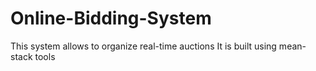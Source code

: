 # Online-Bidding-System
This system allows to organize real-time auctions
It is built using mean-stack tools
